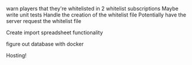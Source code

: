 warn players that they're whitelisted in 2 whitelist subscriptions
Maybe write unit tests
Handle the creation of the whitelist file
    Potentially have the server request the whitelist file

Create import spreadsheet functionality

figure out database with docker

Hosting!